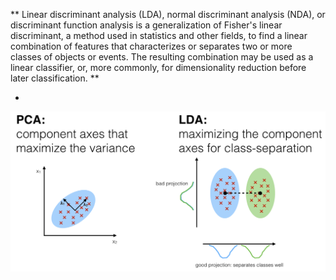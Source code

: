 
** Linear discriminant analysis (LDA), normal discriminant analysis (NDA), or discriminant function analysis is a generalization of Fisher's linear discriminant,
a method used in statistics and other fields, to find a linear combination of features that characterizes or separates two or more classes of objects or events. 
The resulting combination may be used as a linear classifier, or, more commonly, for dimensionality reduction before later classification. **

-
![image](https://github.com/DASHANANT/ML_Algorithms/blob/main/Linear%20discriminant%20analysis/lda_1.png)


